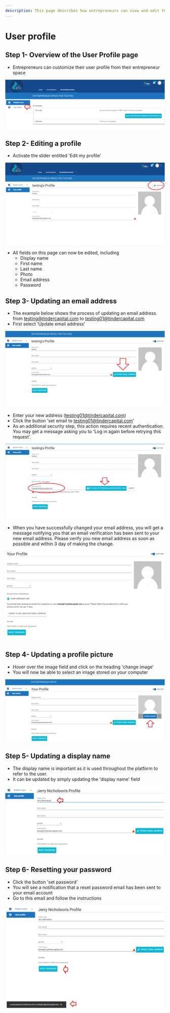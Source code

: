```yaml
---
description: This page describes how entrepreneurs can view and edit their user profile.
---
```


# User profile

## Step 1- Overview of the User Profile page <a href="step-1-overview-of-the-my-profile-page" id="step-1-overview-of-the-my-profile-page"></a>

* Entrepreneurs can customize their user profile from their entrepreneur space

![](<../.gitbook/assets/image (171).png>)

## Step 2- Editing a profile <a href="step-2-editing-a-profile" id="step-2-editing-a-profile"></a>

* Activate the slider entitled 'Edit my profile'

![](<../.gitbook/assets/image (172).png>)

* All fields on this page can now be edited, including
  * Display name
  * First name
  * Last name
  * Photo
  * Email address
  * Password

## Step 3- Updating an email address <a href="step-3-updating-an-email-address" id="step-3-updating-an-email-address"></a>

* The example below shows the process of updating an email address from testing@tindercapital.com to testing01@tindercapital.com
* First select 'Update email address'

![](<../.gitbook/assets/image (173).png>)

* Enter your new address (testing01@tindercapital.com) 
* Click the button 'set email to testing01@tindercapital.com'
* As an additional security step, this action requires recent authentication.  You may get a message asking you to 'Log in again before retrying this request'.

![](<../.gitbook/assets/image (174).png>)

* When you have successfully changed your email address, you will get a message notifying you that an email verification has been sent to your new email address.  Please verify you new email address as soon as possible and within 3 day of making the change.

![](<../.gitbook/assets/image (175).png>)

## Step 4- Updating a profile picture <a href="step-4-updating-a-profile-picture" id="step-4-updating-a-profile-picture"></a>

* Hover over the image field and click on the heading 'change image'
* You will now be able to select an image stored on your computer

![](<../.gitbook/assets/image (176).png>)

## Step 5- Updating a display name <a href="step-5-updating-a-display-name" id="step-5-updating-a-display-name"></a>

* The display name is important as it is used throughout the platform to refer to the user.
* It can be updated by simply updating the 'display name' field

![](<../.gitbook/assets/image (177).png>)

## Step 6- Resetting your password

* Click the button 'set password'
* You will see a notification that a reset password email has been sent to your email account
* Go to this email and follow the instructions

![](<../.gitbook/assets/image (178).png>)
